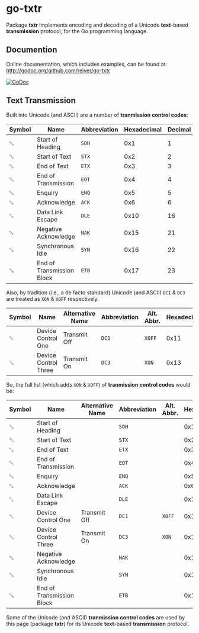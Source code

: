 # go-txtr

Package **txtr** implements encoding and decoding of a Unicode **text**-based **transmission** protocol, for the Go programming language.

## Documention

Online documentation, which includes examples, can be found at: http://godoc.org/github.com/reiver/go-txtr

[![GoDoc](https://godoc.org/github.com/reiver/go-txtr?status.svg)](https://godoc.org/github.com/reiver/go-txtr)

## Text Transmission

Built into Unicode (and ASCII) are a number of **tranmission** **control codes**:

| Symbol | Name                      | Abbreviation | Hexadecimal | Decimal | Caret | UTF-8        |
|--------|---------------------------|--------------|-------------|---------|-------|--------------|
| ␁      | Start of Heading          | `SOH`        | 0x1         |  1      | ^A    | `0b00000001` |
| ␂      | Start of Text             | `STX`        | 0x2         |  2      | ^B    | `0b00000010` |
| ␃      | End of Text               | `ETX`        | 0x3         |  3      | ^C    | `0b00000011` |
| ␄      | End of Transmission       | `EOT`        | 0x4         |  4      | ^D    | `0b00000100` |
| ␅      | Enquiry                   | `ENQ`        | 0x5         |  5      | ^E    | `0b00000101` |
| ␆      | Acknowledge               | `ACK`        | 0x6         |  6      | ^F    | `0b00000110` |
| ␐      | Data Link Escape          | `DLE`        | 0x10        | 16      | ^P    | `0b00010000` |
| ␕      | Negative Acknowledge      | `NAK`        | 0x15        | 21      | ^U    | `0b00010101` |
| ␖      | Synchronous Idle          | `SYN`        | 0x16        | 22      | ^V    | `0b00010110` |
| ␗      | End of Transmission Block | `ETB`        | 0x17        | 23      | ^W    | `0b00010111` |

Also, by tradition (i.e,. a de facto standard) Unicode (and ASCII) `DC1` & `DC3` are treated as `XON` & `XOFF` respectively.

| Symbol | Name                      | Alternative Name | Abbreviation |Alt. Abbr. | Hexadecimal | Decimal | Caret | UTF-8        |
|--------|---------------------------|------------------|--------------|-----------|-------------|---------|-------|--------------|
| ␑      | Device Control One        | Transmit Off     | `DC1`        | `XOFF`    | 0x11        | 17      | ^Q    | `0b00010001` |
| ␓      | Device Control Three      | Transmit On      | `DC3`        | `XON`     | 0x13        | 19      | ^S    | `0b00010011` |


So, the full list (which adds `XON` & `XOFF`) of **tranmission** **control codes** would be:

| Symbol | Name                      | Alternative Name | Abbreviation |Alt. Abbr. | Hexadecimal | Decimal | Caret | UTF-8        |
|--------|---------------------------|------------------|--------------|-----------|-------------|---------|-------|--------------|
| ␁      | Start of Heading          |                  | `SOH`        |           | 0x1         |  1      | ^A    | `0b00000001` |
| ␂      | Start of Text             |                  | `STX`        |           | 0x2         |  2      | ^B    | `0b00000010` |
| ␃      | End of Text               |                  | `ETX`        |           | 0x3         |  3      | ^C    | `0b00000011` |
| ␄      | End of Transmission       |                  | `EOT`        |           | 0x4         |  4      | ^D    | `0b00000100` |
| ␅      | Enquiry                   |                  | `ENQ`        |           | 0x5         |  5      | ^E    | `0b00000101` |
| ␆      | Acknowledge               |                  | `ACK`        |           | 0x6         |  6      | ^F    | `0b00000110` |
| ␐      | Data Link Escape          |                  | `DLE`        |           | 0x10        | 16      | ^P    | `0b00010000` |
| ␑      | Device Control One        | Transmit Off     | `DC1`        | `XOFF`    | 0x11        | 17      | ^Q    | `0b00010001` |
| ␓      | Device Control Three      | Transmit On      | `DC3`        | `XON`     | 0x13        | 19      | ^S    | `0b00010011` |
| ␕      | Negative Acknowledge      |                  | `NAK`        |           | 0x15        | 21      | ^U    | `0b00010101` |
| ␖      | Synchronous Idle          |                  | `SYN`        |           | 0x16        | 22      | ^V    | `0b00010110` |
| ␗      | End of Transmission Block |                  | `ETB`        |           | 0x17        | 23      | ^W    | `0b00010111` |

Some of the Unicode (and ASCII) **tranmission** **control codes** are used by this page (package **txtr**) for its Unicode **text**-based **transmission** protocol.
